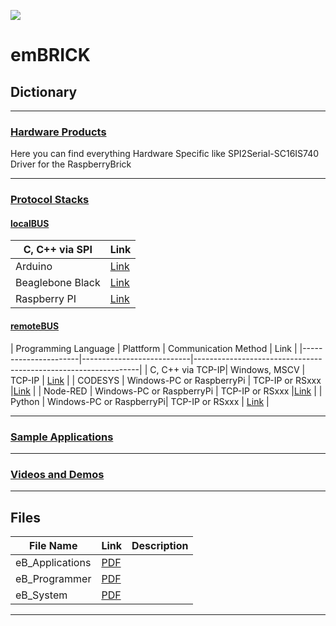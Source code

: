 
![](https://github.com/IMACS-GmbH/emBRICK-and-brickBUS/raw/main/emBRICK-Logo%402x.png)
# emBRICK

## Dictionary

-----------------
### [Hardware Products](https://github.com/IMACS-GmbH/emBRICK-and-brickBUS/tree/main/Hardware%20Products "Hardware Products")
Here you can find everything Hardware Specific like SPI2Serial-SC16IS740 Driver for the RaspberryBrick 

-------------------
### [Protocol Stacks](https://github.com/IMACS-GmbH/emBRICK-and-brickBUS/tree/main/Protocol%20Stacks "Protocol Stacks")

#### [localBUS](https://github.com/IMACS-GmbH/emBRICK/tree/main/Protocol%20Stacks/localBUS "localBUS")

| C, C++ via SPI      | Link                                                                            |
|---------------------|---------------------------------------------------------------------------------|
| Arduino             | [Link](https://github.com/IMACS-GmbH/emBRICK/tree/main/Protocol%20Stacks/localBUS/C%2C%20C%2B%2B%20via%20SPI%20(using%20Arduino) "Link")            | 
| Beaglebone Black    | [Link](https://github.com/IMACS-GmbH/emBRICK/tree/main/Protocol%20Stacks/localBUS/C%2C%20C%2B%2B%20via%20SPI%20(using%20Beaglebone%20Black) "Link") | 
| Raspberry PI        | [Link](https://github.com/IMACS-GmbH/emBRICK/tree/main/Protocol%20Stacks/localBUS/C%2C%20C%2B%2B%20via%20SPI%20(using%20Raspbery%20Pi) "Link")      |


#### [remoteBUS](https://github.com/IMACS-GmbH/emBRICK/tree/main/Protocol%20Stacks/remoteBUS "remoteBUS")

| Programming Language | Plattform                 | Communication Method     | Link                                |
|----------------------|---------------------------|----------------------------------------------------------------|
| C, C++ via TCP-IP| Windows, MSCV | TCP-IP | [Link](https://github.com/IMACS-mbH/emBRICK/tree/main/Protocol%20Stacks/remoteBUS/C%2C%20C%2B%2B%20via%20TCP-IP%20(using%20Windows%2C%20MSVC) "Link") | 
| CODESYS              | Windows-PC or RaspberryPi | TCP-IP or RSxxx          |[Link](https://github.com/IMACS-GmbH/emBRICK/tree/main/Protocol%20Stacks/remoteBUS/CODESYS%20via%20TCP-IP%20or%20RSxxx%20(using%20Windows-PC%20or%20RaspberryPi) "Link") | 
| Node-RED             | Windows-PC or RaspberryPi | TCP-IP or RSxxx          |[Link](https://github.com/IMACS-GmbH/emBRICK/tree/main/Protocol%20Stacks/remoteBUS/Node-RED%20via%20TCP-IP%20or%20RSxxx%20(using%20Windows-PC%20or%20RaspberryPi) "Link") |
| Python               |  Windows-PC or RaspberryPi| TCP-IP or RSxxx          | [Link](https://github.com/IMACS-GmbH/emBRICK/tree/main/Protocol%20Stacks/remoteBUS/Python%20via%20TCP-IP%20or%20RSxxx%20(using%20Windows-PC%20or%20RaspberryPi) "Link") |

--------------------
### [Sample Applications](https://github.com/IMACS-GmbH/emBRICK-and-brickBUS/tree/main/Sample%20Applications "Sample Applications")

-------------------------
### [Videos and Demos](https://github.com/IMACS-GmbH/emBRICK/tree/main/Videos%20and%20Demos "Videos and Demos")

------------------------
## Files

| File Name       | Link                                                                            | Description   |
|-----------------|---------------------------------------------------------------------------------|---------------|
|eB_Applications  | [PDF](https://github.com/IMACS-GmbH/emBRICK/raw/main/eB_Applications.pdf "PDF") |               |
|eB_Programmer     | [PDF](https://github.com/IMACS-GmbH/emBRICK/blob/main/eB_Programmer.pdf "PDF")  |               |
|eB_System         | [PDF](https://github.com/IMACS-GmbH/emBRICK/blob/main/eB_System.pdf "PDF")      |               |
------------------------
